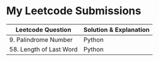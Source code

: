 # My Leetcode Submissions

Leetcode Question  | Solution & Explanation
------------- | -------------
9. Palindrome Number  | Python
58. Length of Last Word  | Python
